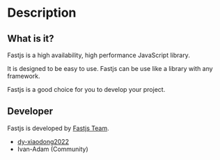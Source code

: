 # Description

## What is it?

Fastjs is a high availability, high performance JavaScript library.

It is designed to be easy to use. Fastjs can be use like a library with any framework.

Fastjs is a good choice for you to develop your project.

## Developer

Fastjs is developed by [Fastjs Team](https://github.com/fastjs-team).

- [dy-xiaodong2022](https://xiaodong.indouyin.cn/)
- Ivan-Adam (Community)